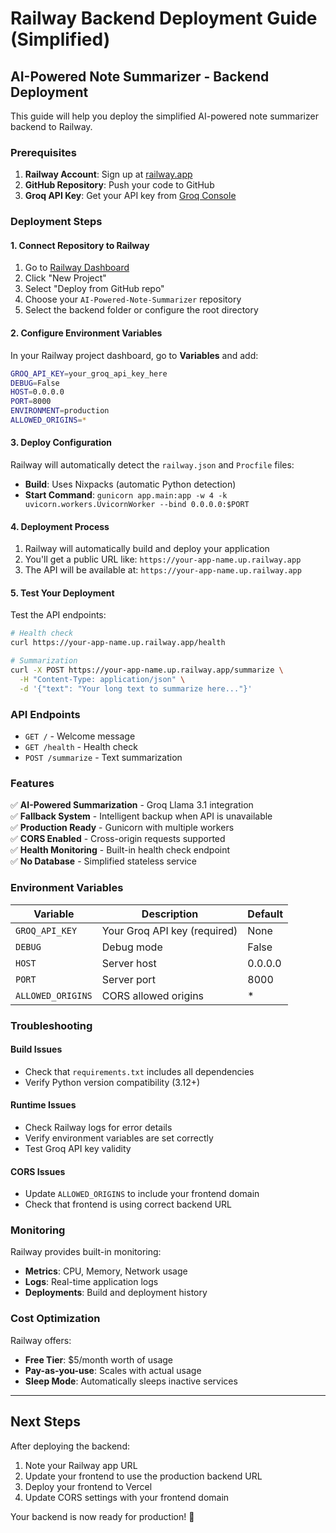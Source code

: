 # Railway Backend Deployment Guide (Simplified)

## AI-Powered Note Summarizer - Backend Deployment

This guide will help you deploy the simplified AI-powered note summarizer backend to Railway.

### Prerequisites

1. **Railway Account**: Sign up at [railway.app](https://railway.app)
2. **GitHub Repository**: Push your code to GitHub
3. **Groq API Key**: Get your API key from [Groq Console](https://console.groq.com/keys)

### Deployment Steps

#### 1. Connect Repository to Railway

1. Go to [Railway Dashboard](https://railway.app/dashboard)
2. Click "New Project"
3. Select "Deploy from GitHub repo"
4. Choose your `AI-Powered-Note-Summarizer` repository
5. Select the backend folder or configure the root directory

#### 2. Configure Environment Variables

In your Railway project dashboard, go to **Variables** and add:

```bash
GROQ_API_KEY=your_groq_api_key_here
DEBUG=False
HOST=0.0.0.0
PORT=8000
ENVIRONMENT=production
ALLOWED_ORIGINS=*
```

#### 3. Deploy Configuration

Railway will automatically detect the `railway.json` and `Procfile` files:

- **Build**: Uses Nixpacks (automatic Python detection)
- **Start Command**: `gunicorn app.main:app -w 4 -k uvicorn.workers.UvicornWorker --bind 0.0.0.0:$PORT`

#### 4. Deployment Process

1. Railway will automatically build and deploy your application
2. You'll get a public URL like: `https://your-app-name.up.railway.app`
3. The API will be available at: `https://your-app-name.up.railway.app`

#### 5. Test Your Deployment

Test the API endpoints:

```bash
# Health check
curl https://your-app-name.up.railway.app/health

# Summarization
curl -X POST https://your-app-name.up.railway.app/summarize \
  -H "Content-Type: application/json" \
  -d '{"text": "Your long text to summarize here..."}'
```

### API Endpoints

- `GET /` - Welcome message
- `GET /health` - Health check
- `POST /summarize` - Text summarization

### Features

✅ **AI-Powered Summarization** - Groq Llama 3.1 integration  
✅ **Fallback System** - Intelligent backup when API is unavailable  
✅ **Production Ready** - Gunicorn with multiple workers  
✅ **CORS Enabled** - Cross-origin requests supported  
✅ **Health Monitoring** - Built-in health check endpoint  
✅ **No Database** - Simplified stateless service  

### Environment Variables

| Variable | Description | Default |
|----------|-------------|---------|
| `GROQ_API_KEY` | Your Groq API key (required) | None |
| `DEBUG` | Debug mode | False |
| `HOST` | Server host | 0.0.0.0 |
| `PORT` | Server port | 8000 |
| `ALLOWED_ORIGINS` | CORS allowed origins | * |

### Troubleshooting

#### Build Issues
- Check that `requirements.txt` includes all dependencies
- Verify Python version compatibility (3.12+)

#### Runtime Issues
- Check Railway logs for error details
- Verify environment variables are set correctly
- Test Groq API key validity

#### CORS Issues
- Update `ALLOWED_ORIGINS` to include your frontend domain
- Check that frontend is using correct backend URL

### Monitoring

Railway provides built-in monitoring:
- **Metrics**: CPU, Memory, Network usage
- **Logs**: Real-time application logs
- **Deployments**: Build and deployment history

### Cost Optimization

Railway offers:
- **Free Tier**: $5/month worth of usage
- **Pay-as-you-use**: Scales with actual usage
- **Sleep Mode**: Automatically sleeps inactive services

---

## Next Steps

After deploying the backend:

1. Note your Railway app URL
2. Update your frontend to use the production backend URL
3. Deploy your frontend to Vercel
4. Update CORS settings with your frontend domain

Your backend is now ready for production! 🚀

